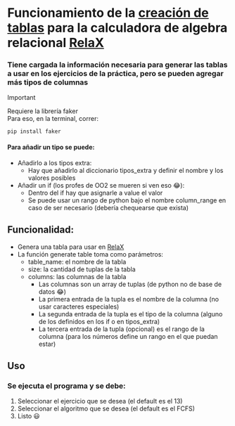 # Funcionamiento de la [creación de tablas](https://github.com/Pedro0604/3ro-LS-LI-APU/blob/main/2do_semestre/BD1/Practicas/Practicas-resueltas/Practica-03-algebra-relacional/generate_table.py) para la calculadora de algebra relacional [RelaX](https://dbis-uibk.github.io/relax/landing)
### Tiene cargada la información necesaria para generar las tablas a usar en los ejercicios de la práctica, pero se pueden agregar más tipos de columnas
> [!IMPORTANT]  
> Requiere la librería faker<br>
> Para eso, en la terminal, correr:
> ```
> pip install faker
> 
> ```
#### Para añadir un tipo se puede:
* Añadirlo a los tipos extra:
  * Hay que añadirlo al diccionario tipos_extra y definir el nombre y los valores posibles
* Añadir un if (los profes de OO2 se mueren si ven eso 😂):
  * Dentro del if hay que asignarle a value el valor
  * Se puede usar un rango de python bajo el nombre column_range en caso de ser necesario (debería chequearse que exista)

## Funcionalidad:
* Genera una tabla para usar en [RelaX](https://dbis-uibk.github.io/relax/landing)
* La función generate table toma como parámetros:
  * table_name: el nombre de la tabla
  * size: la cantidad de tuplas de la tabla
  * columns: las columnas de la tabla
    * Las columnas son un array de tuplas (de python no de base de datos 😂)
    * La primera entrada de la tupla es el nombre de la columna (no usar caracteres especiales)
    * La segunda entrada de la tupla es el tipo de la columna (alguno de los definidos en los if o en tipos_extra)
    * La tercera entrada de la tupla (opcional) es el rango de la columna (para los números define un rango en el que puedan estar)

## Uso
### Se ejecuta el programa y se debe:
1. Seleccionar el ejercicio que se desea (el default es el 13)
2. Seleccionar el algoritmo que se desea (el default es el FCFS)
3. Listo 😃
